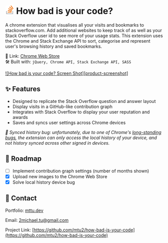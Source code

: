 <!-- ABOUT THE PROJECT -->
<h1>
  <img src="images/stack-overflow.png" alt="Stack Overflow" width=28> How
  bad is your code?
</h1>

A chrome extension that visualises all your visits and bookmarks to stackoverflow.com. Add additional websites to keep track of as well as your Stack Overflow user id to see more of your usage stats. This extension uses the Chrome and Stack Exchange API to sort, categorise and represent user's browsing history and saved bookmarks.

🔗 Link: [Chrome Web Store](https://chrome.google.com/webstore/detail/how-bad-is-your-code/imhffphhfhhmdohjflcnahlnjcoogafk?hl=en/)\
🛠 Built with: `jQuery, Chrome API, Stack Exchange API, SASS`

[![How bad is your code? Screen Shot][product-screenshot]](https://chrome.google.com/webstore/detail/how-bad-is-your-code/imhffphhfhhmdohjflcnahlnjcoogafk?hl=en/)

<!-- FEATURES -->

## ✨ Features

- Designed to replicate the Stack Overflow question and answer layout
- Display visits in a GitHub-like contribution graph
- Integrates with Stack Overflow to display your user reputation and awards
- Saves and syncs user settings across Chrome devices

_🐛 Synced history bug: unfortunately, due to one of Chrome's [long-standing bugs](https://bugs.chromium.org/p/chromium/issues/detail?id=474511), the extension can only access the local history of your device, and not history synced across other signed in devices._

<!-- ROADMAP -->

## 🚧 Roadmap

- [ ] Implement contribution graph settings (number of months shown)
- [x] Upload new images to the Chrome Web Store
- [x] Solve local history device bug

<!-- CONTACT -->

## 💬 Contact

Portfolio: [mttu.dev](https://mttu.dev)

Email: 2michael.tu@gmail.com

Project Link: [https://github.com/mtu2/how-bad-is-your-code](https://github.com/mtu2/how-bad-is-your-code)
